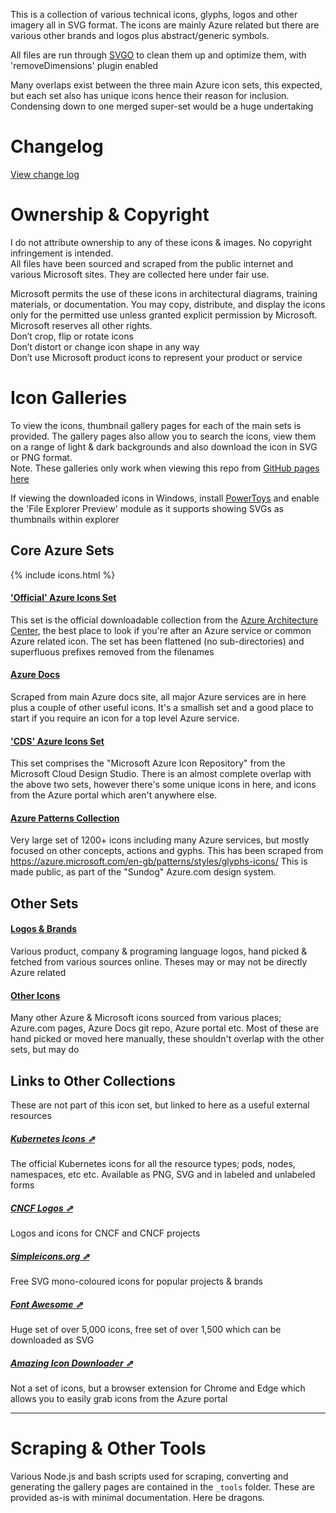 This is a collection of various technical icons, glyphs, logos and other imagery all in SVG format. The icons are mainly Azure related but there are various other brands and logos plus abstract/generic symbols.

All files are run through [SVGO](https://github.com/svg/svgo) to clean them up and optimize them, with 'removeDimensions' plugin enabled

Many overlaps exist between the three main Azure icon sets, this expected, but each set also has unique icons hence their reason for inclusion. Condensing down to one merged super-set would be a huge undertaking  

# Changelog
[View change log](./CHANGELOG.md)


# Ownership & Copyright
I do not attribute ownership to any of these icons & images. No copyright infringement is intended.  
All files have been sourced and scraped from the public internet and various Microsoft sites. They are collected here under fair use. 

Microsoft permits the use of these icons in architectural diagrams, training materials, or documentation. You may copy, distribute, and display the icons only for the permitted use unless granted explicit permission by Microsoft. Microsoft reserves all other rights.  
Don’t crop, flip or rotate icons  
Don’t distort or change icon shape in any way  
Don’t use Microsoft product icons to represent your product or service  

# Icon Galleries
To view the icons, thumbnail gallery pages for each of the main sets is provided. The gallery pages also allow you to search the icons, view them on a range of light & dark backgrounds and also download the icon in SVG or PNG format.  
Note. These galleries only work when viewing this repo from [GitHub pages here]({{site.github.url}})

If viewing the downloaded icons in Windows, install [PowerToys](https://github.com/microsoft/PowerToys/releases/) and enable the 'File Explorer Preview' module as it supports showing SVGs as thumbnails within explorer

## Core Azure Sets

{% include icons.html %}
#### ['Official' Azure Icons Set](azure-icons)
This set is the official downloadable collection from the [Azure Architecture Center](https://docs.microsoft.com/en-us/azure/architecture/icons/), the best place to look if you're after an Azure service or common Azure related icon. The set has been flattened (no sub-directories) and superfluous prefixes removed from the filenames 

#### [Azure Docs](azure-docs)
Scraped from main Azure docs site, all major Azure services are in here plus a couple of other useful icons. It's a smallish set and a good place to start if you require an icon for a top level Azure service.

#### ['CDS' Azure Icons Set](azure-cds)
This set comprises the "Microsoft Azure Icon Repository" from the Microsoft Cloud Design Studio. There is an almost complete overlap with the above two sets, however there's some unique icons in here, and icons from the Azure portal which aren't anywhere else.

#### [Azure Patterns Collection](azure-patterns)
Very large set of 1200+ icons including many Azure services, but mostly focused on other concepts, actions and gyphs. This has been scraped from https://azure.microsoft.com/en-gb/patterns/styles/glyphs-icons/ This is made public, as part of the "Sundog" Azure.com design system.


## Other Sets

#### [Logos & Brands](logos)
Various product, company & programing language logos, hand picked & fetched from various sources online. Theses may or may not be directly Azure related

#### [Other Icons](other)
Many other Azure & Microsoft icons sourced from various places; Azure.com pages, Azure Docs git repo, Azure portal etc. Most of these are hand picked or moved here manually, these shouldn't overlap with the other sets, but may do

## Links to Other Collections
These are not part of this icon set, but linked to here as a useful external resources 

##### [Kubernetes Icons ⇗](https://github.com/kubernetes/community/tree/master/icons)
The official Kubernetes icons for all the resource types; pods, nodes, namespaces, etc etc. Available as PNG, SVG and in labeled and unlabeled forms

##### [CNCF Logos ⇗](https://github.com/cncf/artwork)
Logos and icons for CNCF and CNCF projects

##### [Simpleicons.org ⇗](https://simpleicons.org/)
Free SVG mono-coloured icons for popular projects & brands

##### [Font Awesome ⇗](https://fontawesome.com/icons?d=gallery&m=free)
Huge set of over 5,000 icons, free set of over 1,500 which can be downloaded as SVG

##### [Amazing Icon Downloader ⇗](https://chrome.google.com/webstore/detail/amazing-icon-downloader/kllljifcjfleikiipbkdcgllbllahaob?hl=en)
Not a set of icons, but a browser extension for Chrome and Edge which allows you to easily grab icons from the Azure portal

---

# Scraping & Other Tools
Various Node.js and bash scripts used for scraping, converting and generating the gallery pages are contained in the `_tools` folder. These are provided as-is with minimal documentation. Here be dragons.